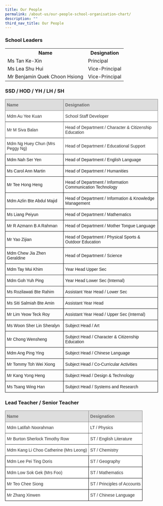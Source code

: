```yaml
---
title: Our People
permalink: /about-us/our-people-school-organisation-chart/
description: ""
third_nav_title: Our People
---
```

<h3>School Leaders</h3>
<table>
<tbody>
<tr>
<th>Name</th>
<th>Designation</th>
</tr>
<tr>
<td>Ms Tan Ke-Xin</td>
<td>Principal</td>
</tr>
<tr>
<td>Ms Lea Shu Hui</td>
<td>Vice-Principal</td>
</tr>
<tr>
<td>Mr Benjamin Quek Choon Hsiong</td>
<td>Vice-Principal</td>
</tr>
</tbody>
</table>
<h3>SSD / HOD / YH / LH / SH</h3>
<style type="text/css">
.tg  {border-collapse:collapse;border-spacing:0;}
.tg td{border-color:black;border-style:solid;border-width:1px;font-family:Arial, sans-serif;font-size:14px;
  overflow:hidden;padding:10px 5px;word-break:normal;}
.tg th{border-color:black;border-style:solid;border-width:1px;font-family:Arial, sans-serif;font-size:14px;
  font-weight:normal;overflow:hidden;padding:10px 5px;word-break:normal;}
.tg .tg-cly1{text-align:left;vertical-align:middle}
.tg .tg-9ab4{background-color:#DDD;border-color:inherit;color:#666;font-weight:bold;text-align:left;vertical-align:middle}
.tg .tg-agoc{background-color:#FFF;border-color:inherit;color:#2E2E2E;text-align:left;vertical-align:middle}
</style>
<table class="tg">
<thead>
  <tr>
    <th class="tg-9ab4"><span style="color:#666;background-color:#DDD">Name</span></th>
    <th class="tg-9ab4"><span style="color:#666;background-color:#DDD">Designation</span></th>
  </tr>
</thead>
<tbody>
  <tr>
    <td class="tg-agoc">Mdm Au Yee Kuan</td>
    <td class="tg-agoc">School Staff Developer</td>
  </tr>
  <tr>
    <td class="tg-agoc">Mr M Siva Balan</td>
    <td class="tg-agoc">Head of Department / Character &amp; Citizenship Education</td>
  </tr>
  <tr>
    <td class="tg-agoc">Mdm Ng Huey Chun (Mrs Peggy Ng)</td>
    <td class="tg-agoc">Head of Department / Educational Support</td>
  </tr>
  <tr>
    <td class="tg-cly1">Mdm Nah Ser Yen</td>
    <td class="tg-cly1">Head of Department / English Language</td>
  </tr>
  <tr>
    <td class="tg-cly1">Ms Carol Ann Martin</td>
    <td class="tg-cly1">Head of Department / Humanities</td>
  </tr>
  <tr>
    <td class="tg-cly1">Mr Tee Hong Heng</td>
    <td class="tg-cly1">Head of Department / Information Communication Technology</td>
  </tr>
  <tr>
    <td class="tg-cly1">Mdm Azlin Bte Abdul Majid</td>
    <td class="tg-cly1">Head of Department / Information &amp; Knowledge Management</td>
  </tr>
  <tr>
    <td class="tg-cly1">Ms Liang Peiyun</td>
    <td class="tg-cly1">Head of Department / Mathematics</td>
  </tr>
  <tr>
    <td class="tg-cly1">Mr R Azmann B A Rahman</td>
    <td class="tg-cly1">Head of Department / Mother Tongue Language </td>
  </tr>
  <tr>
    <td class="tg-cly1">Mr Yao Zijian</td>
    <td class="tg-cly1">Head of Department / Physical Sports &amp; Outdoor Education</td>
  </tr>
  <tr>
    <td class="tg-cly1">Mdm Chew Jia Zhen Geraldine</td>
    <td class="tg-cly1">Head of Department / Science</td>
  </tr>
  <tr>
    <td class="tg-cly1">Mdm Tay Mui Khim<br></td>
    <td class="tg-cly1">Year Head Upper Sec</td>
  </tr>
  <tr>
    <td class="tg-cly1">Mdm Goh Yuh Ping</td>
    <td class="tg-cly1">Year Head Lower Sec (Internal)</td>
  </tr>
  <tr>
    <td class="tg-cly1">Ms Rozilawati Bte Rahim</td>
    <td class="tg-cly1">Assistant Year Head / Lower Sec</td>
  </tr>
  <tr>
    <td class="tg-cly1">Ms Siti Salmiah Bte Amin</td>
    <td class="tg-cly1">Assistant Year Head</td>
  </tr>
  <tr>
    <td class="tg-cly1">Mr Lim Yeow Teck Roy</td>
    <td class="tg-cly1">Assistant Year Head / Upper Sec (Internal)</td>
  </tr>
  <tr>
    <td class="tg-cly1">Ms Woon Sher Lin Sheralyn</td>
    <td class="tg-cly1">Subject Head / Art</td>
  </tr>
  <tr>
    <td class="tg-cly1">Mr Chong Wensheng </td>
    <td class="tg-cly1">Subject Head / Character &amp; Citizenship Education </td>
  </tr>
  <tr>
    <td class="tg-cly1">Mdm Ang Ping Ying</td>
    <td class="tg-cly1">Subject Head / Chinese Language</td>
  </tr>
  <tr>
    <td class="tg-cly1">Mr Tommy Toh Wei Xiong</td>
    <td class="tg-cly1">Subject Head / Co-Curricular Activities</td>
  </tr>
  <tr>
    <td class="tg-cly1">Mr Kang Yong Heng</td>
    <td class="tg-cly1">Subject Head / Design &amp; Technology</td>
  </tr>
  <tr>
    <td class="tg-cly1">Ms Tsang Wing Han</td>
    <td class="tg-cly1">Subject Head / Systems and Research</td>
  </tr>
</tbody>
</table>
<h3>Lead Teacher / Senior Teacher</h3>
<style type="text/css">
.tg  {border-collapse:collapse;border-spacing:0;}
.tg td{border-color:black;border-style:solid;border-width:1px;font-family:Arial, sans-serif;font-size:14px;
  overflow:hidden;padding:10px 5px;word-break:normal;}
.tg th{border-color:black;border-style:solid;border-width:1px;font-family:Arial, sans-serif;font-size:14px;
  font-weight:normal;overflow:hidden;padding:10px 5px;word-break:normal;}
.tg .tg-9ab4{background-color:#DDD;border-color:inherit;color:#666;font-weight:bold;text-align:left;vertical-align:middle}
.tg .tg-agoc{background-color:#FFF;border-color:inherit;color:#2E2E2E;text-align:left;vertical-align:middle}
.tg .tg-8ixl{background-color:#FFF;color:#2E2E2E;text-align:left;vertical-align:middle}
</style>
<table class="tg">
<thead>
  <tr>
    <th class="tg-9ab4"><span style="color:#666;background-color:#DDD">Name</span></th>
    <th class="tg-9ab4"><span style="color:#666;background-color:#DDD">Designation</span></th>
  </tr>
</thead>
<tbody>
  <tr>
    <td class="tg-agoc">Mdm Latifah Noorahman</td>
    <td class="tg-agoc">LT / Physics</td>
  </tr>
  <tr>
    <td class="tg-agoc">Mr Burton Sherlock Timothy Row</td>
    <td class="tg-agoc">ST / English Literature</td>
  </tr>
  <tr>
    <td class="tg-agoc">Mdm Kang Li Choo Catherine (Mrs Leong)</td>
    <td class="tg-agoc">ST / Chemistry</td>
  </tr>
  <tr>
    <td class="tg-8ixl">Mdm Lee Pei Ting Doris</td>
    <td class="tg-8ixl">ST / Geography</td>
  </tr>
  <tr>
    <td class="tg-8ixl">Mdm Low Sok Gek (Mrs Foo)</td>
    <td class="tg-8ixl">ST / Mathematics</td>
  </tr>
  <tr>
    <td class="tg-8ixl">Mr Teo Chee Siong</td>
    <td class="tg-8ixl">ST / Principles of Accounts</td>
  </tr>
  <tr>
    <td class="tg-8ixl">Mr Zhang Xinwen</td>
    <td class="tg-8ixl">ST / Chinese Language</td>
  </tr>
</tbody>
</table>